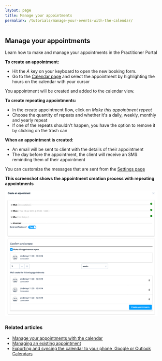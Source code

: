 ```yaml
---
layout: page
title: Manage your appointments
permalink: /tutorials/manage-your-events-with-the-calendar/
---
```


## Manage your appointments

Learn how to make and manage your appointments in the Practitioner Portal

**To create an appointment:**

* Hit the *A* key on your keyboard to open the new booking form.
* Go to the [Calendar page](http://portal.appointmentguru.co/#/calendar) and select the appointment by highlighting the hours on the calendar with your cursor

You appointment will be created and added to the calendar view.

**To create repeating appointments:**

* In the create appointment flow, click on *Make this appointment repeat*
* Choose the quantity of repeats and whether it's a daily, weekly, monthly and yearly repeat
* If one of the repeats shouldn't happen, you have the option to remove it by clicking on the trash can

**When an appointment is created:**

* An email will be sent to client with the details of their appointment
* The day before the appointment, the client will receive an SMS reminding them of their appointment

You can customize the messages that are sent from the [Settings page](http://portal.appointmentguru.co/#/settings)

**This screenshot shows the appointment creation process with repeating appointments**

![Navigation](images/manage-your-events-with-the-calendar/schedule.png)

### Related articles

* [Manage your appointments with the calendar](manage-your-events-with-the-calendar.html)
* [Managing an existing appointment](managing-existing-appointments)
* [Exporting and syncing the calendar to your phone, Google or Outlook Calendars](exporting-and-syncing-the-calendar)
